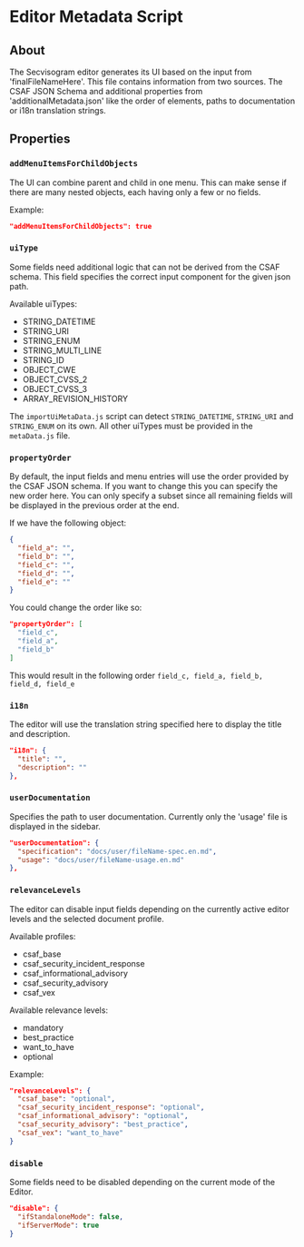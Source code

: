 # Editor Metadata Script

## About

The Secvisogram editor generates its UI based on the input from
'finalFileNameHere'.
This file contains information from two sources. The CSAF JSON Schema and
additional properties from 'additionalMetadata.json' like the order of
elements, paths to documentation or i18n translation strings.

## Properties

### `addMenuItemsForChildObjects`

The UI can combine parent and child in one menu. This can make sense if
there are many nested objects, each having only a few or no fields.

Example:
```json
"addMenuItemsForChildObjects": true
```

### `uiType`

Some fields need additional logic that can not be derived from the CSAF schema.
This field specifies the correct input component for the given json path.

Available uiTypes:
- STRING_DATETIME
- STRING_URI
- STRING_ENUM
- STRING_MULTI_LINE
- STRING_ID
- OBJECT_CWE
- OBJECT_CVSS_2
- OBJECT_CVSS_3
- ARRAY_REVISION_HISTORY

The `importUiMetaData.js` script can detect `STRING_DATETIME`, `STRING_URI`
and `STRING_ENUM` on its own. All other uiTypes must be provided in the
`metaData.js` file.

### `propertyOrder`

By default, the input fields and menu entries will use the order provided by
the CSAF JSON schema. If you want to change this you can specify the new
order here. You can only specify a subset since all remaining fields will be
displayed in the previous order at the end.

If we have the following object:
```json
{
  "field_a": "",
  "field_b": "",
  "field_c": "",
  "field_d": "",
  "field_e": ""
}
```

You could change the order like so:
```json
"propertyOrder": [
  "field_c",
  "field_a",
  "field_b"
]
```

This would result in the following order `field_c, field_a, field_b, field_d,
field_e`

### `i18n`

The editor will use the translation string specified here to display the
title and description.

```json
"i18n": {
  "title": "",
  "description": ""
},
```

### `userDocumentation`

Specifies the path to user documentation. Currently only the 'usage' file is
displayed in the sidebar.

```json
"userDocumentation": {
  "specification": "docs/user/fileName-spec.en.md",
  "usage": "docs/user/fileName-usage.en.md"
},
```

### `relevanceLevels`

The editor can disable input fields depending on the currently active editor
levels and the selected document profile.

Available profiles:
- csaf_base
- csaf_security_incident_response
- csaf_informational_advisory
- csaf_security_advisory
- csaf_vex

Available relevance levels:
- mandatory
- best_practice
- want_to_have
- optional

Example:
```json
"relevanceLevels": {
  "csaf_base": "optional",
  "csaf_security_incident_response": "optional",
  "csaf_informational_advisory": "optional",
  "csaf_security_advisory": "best_practice",
  "csaf_vex": "want_to_have"
}
```

### `disable`

Some fields need to be disabled depending on the current mode of the Editor.

```json
"disable": {
  "ifStandaloneMode": false,
  "ifServerMode": true
}
```
